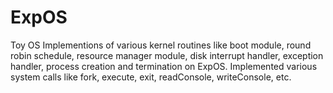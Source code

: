 # ExpOS
Toy OS
Implementions of various kernel routines like boot module, round robin schedule, resource manager module, disk interrupt handler, exception handler, process creation and termination on ExpOS.
Implemented various system calls like fork, execute, exit, readConsole, writeConsole, etc.
